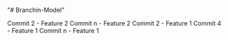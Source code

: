 "# Branchin-Model" 

Commit 2 - Feature 2
Commit n - Feature 2
Commit 2 - Feature 1
Commit 4 - Feature 1
Commit n - Feature 1